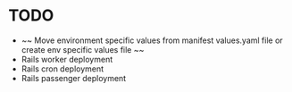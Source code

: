 # TODO
- ~~ Move environment specific values from manifest values.yaml file or create env specific values file ~~
- Rails worker deployment
- Rails cron deployment
- Rails passenger deployment
